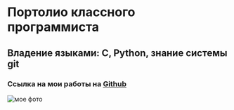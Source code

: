 # Портолио классного программиста
## Владение языками: C, Python, знание системы git
### Ссылка на мои работы на [Github](https://github.com/Malvinakarmanova/Pages_new)
![мое фото](https://github.com/Malvinakarmanova/Pages_new/blob/main/my_photo.jpg)